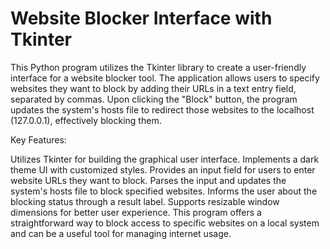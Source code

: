 # Website Blocker Interface with Tkinter

This Python program utilizes the Tkinter library to create a user-friendly interface for a website blocker tool. The application allows users to specify websites they want to block by adding their URLs in a text entry field, separated by commas. Upon clicking the "Block" button, the program updates the system's hosts file to redirect those websites to the localhost (127.0.0.1), effectively blocking them.

Key Features:

Utilizes Tkinter for building the graphical user interface.
Implements a dark theme UI with customized styles.
Provides an input field for users to enter website URLs they want to block.
Parses the input and updates the system's hosts file to block specified websites.
Informs the user about the blocking status through a result label.
Supports resizable window dimensions for better user experience.
This program offers a straightforward way to block access to specific websites on a local system and can be a useful tool for managing internet usage.
